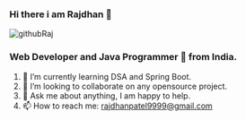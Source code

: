### Hi there i am Rajdhan 👋

![githubRaj](https://user-images.githubusercontent.com/98572450/170493722-73f6e805-3288-4f5a-903b-9b113ba93cf2.gif)

### Web Developer and Java Programmer 🚀 from India.
1. 🌱 I’m currently learning DSA and Spring Boot.
2. 👯 I’m looking to collaborate on any opensource project.
3. 💬 Ask me about anything, I am happy to help.
4. 📫 How to reach me: rajdhanpatel9999@gmail.com
